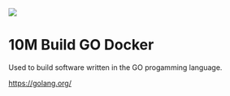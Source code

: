[![](https://badge.imagelayers.io/rounds/10m-build-go:latest.svg)](https://imagelayers.io/?images=rounds/10m-build-go:latest 'Get your own badge on imagelayers.io')

10M Build GO Docker
===================

Used to build software written in the GO progamming language.

https://golang.org/
